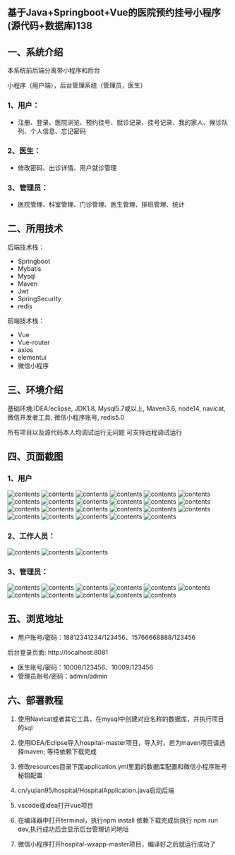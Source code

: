 ## 基于Java+Springboot+Vue的医院预约挂号小程序(源代码+数据库)138

## 一、系统介绍
本系统前后端分离带小程序和后台

小程序（用户端），后台管理系统（管理员，医生）

### 1、用户：
- 注册、登录、医院浏览、预约挂号、就诊记录、挂号记录、我的家人、候诊队列、个人信息、忘记密码
### 2、医生：
- 修改密码、出诊详情、用户就诊管理
### 3、管理员：
- 医院管理、科室管理、门诊管理、医生管理、排班管理、统计

## 二、所用技术

后端技术栈：

- Springboot
- Mybatis
- Mysql
- Maven
- Jwt
- SpringSecurity
- redis

前端技术栈：

- Vue 
- Vue-router 
- axios 
- elementui
- 微信小程序

## 三、环境介绍

基础环境:IDEA/eclipse, JDK1.8, Mysql5.7或以上, Maven3.6, node14, navicat, 微信开发者工具, 微信小程序账号, redis5.0

所有项目以及源代码本人均调试运行无问题 可支持远程调试运行

## 四、页面截图
### 1、用户
![contents](./picture/picture1.png)
![contents](./picture/picture2.png)
![contents](./picture/picture3.png)
![contents](./picture/picture4.png)
![contents](./picture/picture5.png)
![contents](./picture/picture6.png)
![contents](./picture/picture7.png)
![contents](./picture/picture8.png)
![contents](./picture/picture9.png)
![contents](./picture/picture10.png)
![contents](./picture/picture11.png)
![contents](./picture/picture12.png)
![contents](./picture/picture13.png)
![contents](./picture/picture14.png)
![contents](./picture/picture15.png)
![contents](./picture/picture16.png)
![contents](./picture/picture17.png)
![contents](./picture/picture18.png)
![contents](./picture/picture19.png)
![contents](./picture/picture20.png)
![contents](./picture/picture21.png)
![contents](./picture/picture22.png)
![contents](./picture/picture23.png)

### 2、工作人员：
![contents](./picture/picture24.png)
![contents](./picture/picture25.png)
![contents](./picture/picture26.png)

### 3、管理员：
![contents](./picture/picture27.png)
![contents](./picture/picture28.png)
![contents](./picture/picture29.png)
![contents](./picture/picture30.png)
![contents](./picture/picture31.png)
![contents](./picture/picture32.png)
![contents](./picture/picture33.png)
![contents](./picture/picture34.png)
![contents](./picture/picture35.png)
![contents](./picture/picture36.png)
![contents](./picture/picture37.png)
## 五、浏览地址
- 用户账号/密码：18812341234/123456、15766668888/123456

后台登录页面: http://localhost:8081

- 医生账号/密码：10008/123456、10009/123456
- 管理员账号/密码：admin/admin

## 六、部署教程

1. 使用Navicat或者其它工具，在mysql中创建对应名称的数据库，并执行项目的sql

2. 使用IDEA/Eclipse导入hospital-master项目，导入时，若为maven项目请选择maven; 等待依赖下载完成

3. 修改resources目录下面application.yml里面的数据库配置和微信小程序账号秘钥配置

4. cn/yujian95/hospital/HospitalApplication.java启动后端

5. vscode或idea打开vue项目

6. 在编译器中打开terminal，执行npm install 依赖下载完成后执行 npm run dev,执行成功后会显示后台管理访问地址

7. 微信小程序打开hospital-wxapp-master项目，编译好之后就运行成功了

